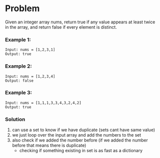 # Problem
Given an integer array nums, return true if any value appears at least twice in the array, and return false if every element is distinct.

 

### Example 1:
```
Input: nums = [1,2,3,1]
Output: true
```

### Example 2:
```
Input: nums = [1,2,3,4]
Output: false
```

### Example 3:
```
Input: nums = [1,1,1,3,3,4,3,2,4,2]
Output: true
```

### Solution
1. can use a set to know if we have duplicate (sets cant have same value)
2. we just loop over the input array and add the numbers to the set
3. also check if we added the number before (if we added the number before that means there is duplicate)
    - checking if something existing in set is as fast as a dictionary